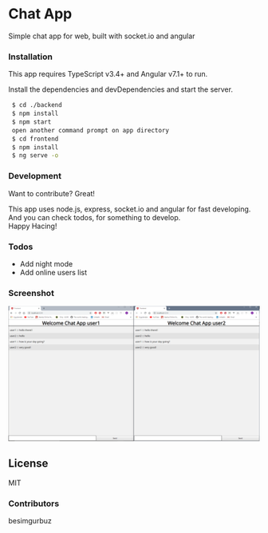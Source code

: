 # Chat App 
Simple chat app for web, built with socket.io and angular

### Installation
This app requires TypeScript v3.4+ and Angular v7.1+ to run.

Install the dependencies and devDependencies and start the server.

```sh
 $ cd ./backend
 $ npm install 
 $ npm start
 open another command prompt on app directory
 $ cd frontend
 $ npm install
 $ ng serve -o 
```

### Development

Want to contribute? Great!

This app uses node.js, express, socket.io and angular for fast developing. <br>
And you can check todos, for something to develop.<br>
Happy Hacing!

### Todos

- Add night mode
- Add online users list

### Screenshot

![](readme.png)

License
----

MIT

### Contributors

besimgurbuz <br>
